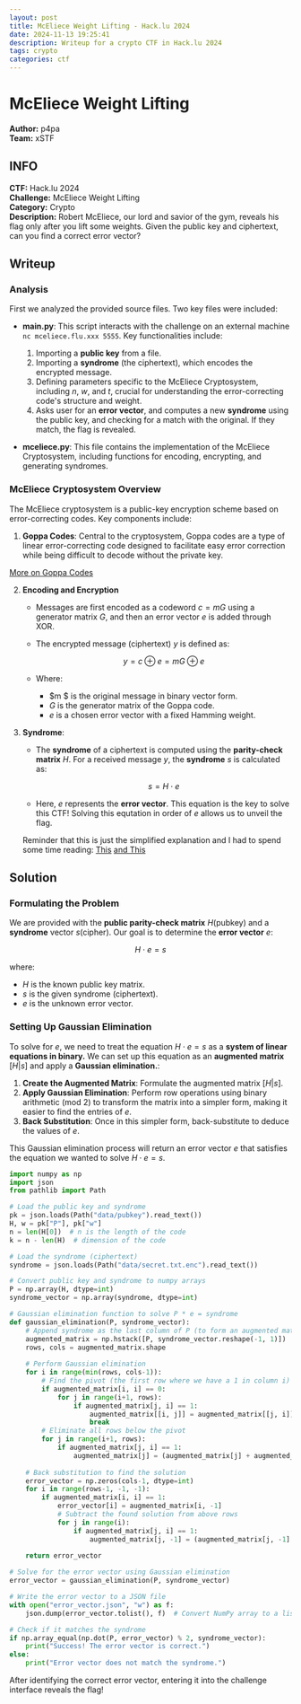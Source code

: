 ```yaml
---
layout: post
title: McEliece Weight Lifting - Hack.lu 2024
date: 2024-11-13 19:25:41
description: Writeup for a crypto CTF in Hack.lu 2024
tags: crypto
categories: ctf
---
```


# McEliece Weight Lifting

**Author:** p4pa  
**Team:** xSTF

## INFO

**CTF:** Hack.lu 2024  
**Challenge:** McEliece Weight Lifting  
**Category:** Crypto  
**Description:** Robert McEliece, our lord and savior of the gym, reveals his flag only after you lift some weights. Given the public key and ciphertext, can you find a correct error vector?

## Writeup

### Analysis

First we analyzed the provided source files. Two key files were included:

- **main.py**: This script interacts with the challenge on an external machine `nc mceliece.flu.xxx 5555`. Key functionalities include:
  1. Importing a **public key** from a file.
  2. Importing a **syndrome** (the ciphertext), which encodes the encrypted message.
  3. Defining parameters specific to the McEliece Cryptosystem, including $n$, $w$, and $t$, crucial for understanding the error-correcting code's structure and weight.
  4. Asks user for an **error vector**, and computes a new **syndrome** using the public key, and checking for a match with the original. If they match, the flag is revealed.

- **mceliece.py**: This file contains the implementation of the McEliece Cryptosystem, including functions for encoding, encrypting, and generating syndromes.

### McEliece Cryptosystem Overview

The McEliece cryptosystem is a public-key encryption scheme based on error-correcting codes. Key components include:

1. **Goppa Codes**: Central to the cryptosystem, Goppa codes are a type of linear error-correcting code designed to facilitate easy error correction while being difficult to decode without the private key.

[More on Goppa Codes](https://surface.syr.edu/cgi/viewcontent.cgi?article=1846&context=honors_capstone)

2. **Encoding and Encryption**

    - Messages are first encoded as a codeword $c = mG$ using a generator matrix $G$, and then an error vector $e$ is added through XOR.
    - The encrypted message (ciphertext) $y$ is defined as:

        ```math
        y = c \oplus e = mG \oplus e
        ```

    - Where:
        - $m $ is the original message in binary vector form.
        - $G$ is the generator matrix of the Goppa code.
        - $e$ is a chosen error vector with a fixed Hamming weight.

3. **Syndrome**:
   - The **syndrome** of a ciphertext is computed using the **parity-check matrix** $H$. For a received message $y$, the **syndrome** $s$ is calculated as:

        ```math
        s = H \cdot e
        ```

    - Here, $e$ represents the **error vector**. This equation is the key to solve this CTF! Solving this equtation in order of $e$ allows us to unveil the flag.

    Reminder that this is just the simplified explanation and I had to spend some time reading:
    [This](https://en.wikipedia.org/wiki/McEliece_cryptosystem)
    [and This](https://classic.mceliece.org/)

## Solution

### Formulating the Problem

We are provided with the **public parity-check matrix** $H$(pubkey) and a **syndrome** vector $s$(cipher). Our goal is to determine the **error vector** $e$:

```math
H \cdot e = s
```

where:

- $H$ is the known public key matrix.
- $s$ is the given syndrome (ciphertext).
- $e$ is the unknown error vector.

### Setting Up Gaussian Elimination

To solve for $e$, we need to treat the equation $H \cdot e = s$ as a **system of linear equations in binary.** We can set up this equation as an **augmented matrix** $[H | s]$ and apply a **Gaussian elimination.**:

1. **Create the Augmented Matrix**: Formulate the augmented matrix $[H | s]$.
2. **Apply Gaussian Elimination**: Perform row operations using binary arithmetic (mod 2) to transform the matrix into a simpler form, making it easier to find the entries of $e$.
3. **Back Substitution**: Once in this simpler form, back-substitute to deduce the values of $e$.

This Gaussian elimination process will return an error vector $e$ that satisfies the equation we wanted to solve $H \cdot e = s$.

```python
import numpy as np
import json
from pathlib import Path

# Load the public key and syndrome
pk = json.loads(Path("data/pubkey").read_text())
H, w = pk["P"], pk["w"]
n = len(H[0])  # n is the length of the code
k = n - len(H)  # dimension of the code

# Load the syndrome (ciphertext)
syndrome = json.loads(Path("data/secret.txt.enc").read_text())

# Convert public key and syndrome to numpy arrays
P = np.array(H, dtype=int)
syndrome_vector = np.array(syndrome, dtype=int)

# Gaussian elimination function to solve P * e = syndrome
def gaussian_elimination(P, syndrome_vector):
    # Append syndrome as the last column of P (to form an augmented matrix)
    augmented_matrix = np.hstack([P, syndrome_vector.reshape(-1, 1)])
    rows, cols = augmented_matrix.shape
    
    # Perform Gaussian elimination
    for i in range(min(rows, cols-1)):
        # Find the pivot (the first row where we have a 1 in column i)
        if augmented_matrix[i, i] == 0:
            for j in range(i+1, rows):
                if augmented_matrix[j, i] == 1:
                    augmented_matrix[[i, j]] = augmented_matrix[[j, i]]  # Swap rows
                    break
        # Eliminate all rows below the pivot
        for j in range(i+1, rows):
            if augmented_matrix[j, i] == 1:
                augmented_matrix[j] = (augmented_matrix[j] + augmented_matrix[i]) % 2  # Binary addition
    
    # Back substitution to find the solution
    error_vector = np.zeros(cols-1, dtype=int)
    for i in range(rows-1, -1, -1):
        if augmented_matrix[i, i] == 1:
            error_vector[i] = augmented_matrix[i, -1]
            # Subtract the found solution from above rows
            for j in range(i):
                if augmented_matrix[j, i] == 1:
                    augmented_matrix[j, -1] = (augmented_matrix[j, -1] - error_vector[i]) % 2
    
    return error_vector

# Solve for the error vector using Gaussian elimination
error_vector = gaussian_elimination(P, syndrome_vector)

# Write the error vector to a JSON file
with open("error_vector.json", "w") as f:
    json.dump(error_vector.tolist(), f)  # Convert NumPy array to a list and write as JSON

# Check if it matches the syndrome
if np.array_equal(np.dot(P, error_vector) % 2, syndrome_vector):
    print("Success! The error vector is correct.")
else:
    print("Error vector does not match the syndrome.")
```

After identifying the correct error vector, entering it into the challenge interface reveals the flag!